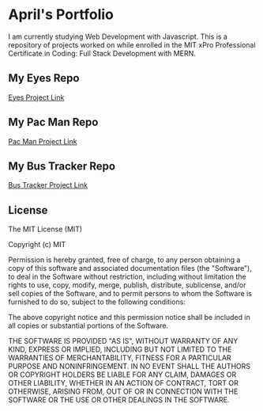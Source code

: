 # April's Portfolio

I am currently studying Web Development with Javascript. This is a repository of projects worked on while enrolled in the MIT xPro Professional Certificate in Coding: Full Stack Development with MERN.

## My Eyes Repo
<a href="https://aprilyax.github.io/Eyes/">Eyes Project Link</a>

## My Pac Man Repo
<a href="https://aprilyax.github.io/PacMan/">Pac Man Project Link</a>

## My Bus Tracker Repo
<a href="https://aprilyax.github.io/BusTracker/">Bus Tracker Project Link</a>

## License
The MIT License (MIT)

Copyright (c) MIT

Permission is hereby granted, free of charge, to any person obtaining a copy of this software and associated documentation files (the "Software"), to deal in the Software without restriction, including without limitation the rights to use, copy, modify, merge, publish, distribute, sublicense, and/or sell copies of the Software, and to permit persons to whom the Software is furnished to do so, subject to the following conditions:

The above copyright notice and this permission notice shall be included in all copies or substantial portions of the Software.

THE SOFTWARE IS PROVIDED "AS IS", WITHOUT WARRANTY OF ANY KIND, EXPRESS OR IMPLIED, INCLUDING BUT NOT LIMITED TO THE WARRANTIES OF MERCHANTABILITY, FITNESS FOR A PARTICULAR PURPOSE AND NONINFRINGEMENT. IN NO EVENT SHALL THE AUTHORS OR COPYRIGHT HOLDERS BE LIABLE FOR ANY CLAIM, DAMAGES OR OTHER LIABILITY, WHETHER IN AN ACTION OF CONTRACT, TORT OR OTHERWISE, ARISING FROM, OUT OF OR IN CONNECTION WITH THE SOFTWARE OR THE USE OR OTHER DEALINGS IN THE SOFTWARE.
